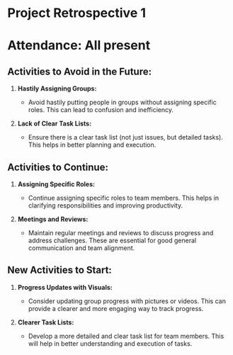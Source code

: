 # Project Retrospective 1
# Attendance: All present

## Activities to Avoid in the Future:

1. **Hastily Assigning Groups:**
   - Avoid hastily putting people in groups without assigning specific roles. This can lead to confusion and inefficiency.

2. **Lack of Clear Task Lists:**
   - Ensure there is a clear task list (not just issues, but detailed tasks). This helps in better planning and execution.

## Activities to Continue:

1. **Assigning Specific Roles:**
   - Continue assigning specific roles to team members. This helps in clarifying responsibilities and improving productivity.

2. **Meetings and Reviews:**
   - Maintain regular meetings and reviews to discuss progress and address challenges. These are essential for good general communication and team alignment.

## New Activities to Start:

1. **Progress Updates with Visuals:**
   - Consider updating group progress with pictures or videos. This can provide a clearer and more engaging way to track progress.

2. **Clearer Task Lists:**
   - Develop a more detailed and clear task list for team members. This will help in better understanding and execution of tasks.
